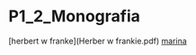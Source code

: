 # P1_2_Monografia
[herbert w franke](Herber w frankie.pdf) 
[marina](marina_torrecillas_autorretrato/marina_torrecillas_autorretrato.pde)
